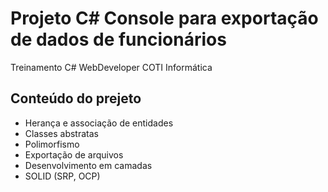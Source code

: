 # Projeto C# Console para exportação de dados de funcionários
Treinamento C# WebDeveloper COTI Informática

## Conteúdo do prejeto
* Herança e associação de entidades
* Classes abstratas
* Polimorfismo
* Exportação de arquivos
* Desenvolvimento em camadas
* SOLID (SRP, OCP)